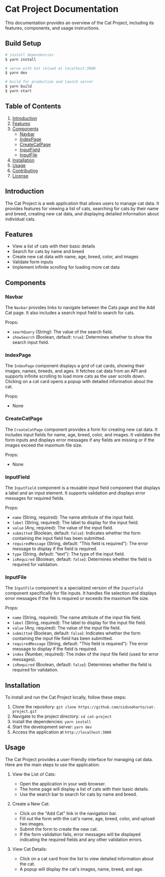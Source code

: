 # Cat Project Documentation

This documentation provides an overview of the Cat Project, including its features, components, and usage instructions.

## Build Setup

```bash
# install dependencies
$ yarn install

# serve with hot reload at localhost:3000
$ yarn dev

# build for production and launch server
$ yarn build
$ yarn start
```

## Table of Contents

1. [Introduction](#introduction)
2. [Features](#features)
3. [Components](#components)
   - [Navbar](#navbar)
   - [IndexPage](#indexpage)
   - [CreateCatPage](#createcatpage)
   - [InputField](#inputfield)
   - [InputFile](#inputfile)
4. [Installation](#installation)
5. [Usage](#usage)
6. [Contributing](#contributing)
7. [License](#license)

## Introduction

The Cat Project is a web application that allows users to manage cat data. It provides features for viewing a list of cats, searching for cats by their name and breed, creating new cat data, and displaying detailed information about individual cats.

## Features

- View a list of cats with their basic details
- Search for cats by name and breed
- Create new cat data with name, age, breed, color, and images
- Validate form inputs
- Implement infinite scrolling for loading more cat data

## Components

### Navbar

The `Navbar` provides links to navigate between the Cats page and the Add Cat page. It also includes a search input field to search for cats.

Props:

- `searhQuery` (String): The value of the search field.
- `showSearch` (Boolean, default: `true`): Determines whether to show the search input field.

### IndexPage

The `IndexPage` component displays a grid of cat cards, showing their images, names, breeds, and ages. It fetches cat data from an API and supports infinite scrolling to load more cats as the user scrolls down. Clicking on a cat card opens a popup with detailed information about the cat.

Props:

- None

### CreateCatPage

The `CreateCatPage` component provides a form for creating new cat data. It includes input fields for name, age, breed, color, and images. It validates the form inputs and displays error messages if any fields are missing or if the images exceed the maximum file size.

Props:

- None

### InputField

The `InputField` component is a reusable input field component that displays a label and an input element. It supports validation and displays error messages for required fields.

Props:

- `name` (String, required): The name attribute of the input field.
- `label` (String, required): The label to display for the input field.
- `value` (Any, required): The value of the input field.
- `submitted` (Boolean, default: `false`): Indicates whether the form containing the input field has been submitted.
- `requiredMessage` (String, default: "This field is required"): The error message to display if the field is required.
- `type` (String, default: "text"): The type of the input field.
- `isRequired` (Boolean, default: `false`): Determines whether the field is required for validation.

### InputFile

The `InputFile` component is a specialized version of the `InputField` component specifically for file inputs. It handles file selection and displays error messages if the file is required or exceeds the maximum file size.

Props:

- `name` (String, required): The name attribute of the input file field.
- `label` (String, required): The label to display for the input file field.
- `value` (Any, required): The value of the input file field.
- `submitted` (Boolean, default: `false`): Indicates whether the form containing the input file field has been submitted.
- `requiredMessage` (String, default: "This field is required"): The error message to display if the field is required.
- `index` (Number, required): The index of the input file field (used for error messages).
- `isRequired` (Boolean, default: `false`): Determines whether the field is required for validation.

## Installation

To install and run the Cat Project locally, follow these steps:

1. Clone the repository: `git clone https://github.com/sidsoeharto/cat-project.git`
2. Navigate to the project directory: `cd cat-project`
3. Install the dependencies: `yarn install`
4. Start the development server: `yarn dev`
5. Access the application at `http://localhost:3000`

## Usage

The Cat Project provides a user-friendly interface for managing cat data. Here are the main steps to use the application:

1. View the List of Cats:
   - Open the application in your web browser.
   - The home page will display a list of cats with their basic details.
   - Use the search bar to search for cats by name and breed.

2. Create a New Cat:
   - Click on the "Add Cat" link in the navigation bar.
   - Fill out the form with the cat's name, age, breed, color, and upload two images.
   - Submit the form to create the new cat.
   - If the form validation fails, error messages will be displayed indicating the required fields and any other validation errors.

3. View Cat Details:
   - Click on a cat card from the list to view detailed information about the cat.
   - A popup will display the cat's images, name, breed, and age.

